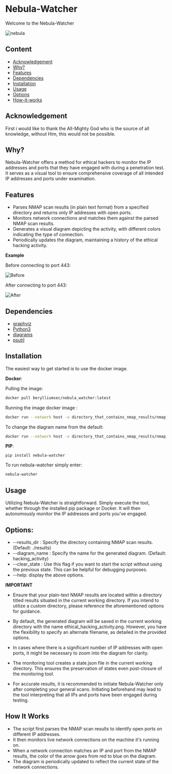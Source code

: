# Nebula-Watcher

Welcome to the Nebula-Watcher 

![nebula](/images/nebula_watcher.png)


## Content
- [Acknowledgement](#Acknowledgement)
- [Why?](#why)
- [Features](#features)
- [Dependencies](#dependencies)
- [Installation](#installation)
- [Usage](#usage)
- [Options](#options)
- [How-it-works](#how-it-works)


## Acknowledgement

First i would like to thank the All-Mighty God who is the source of all knowledge, without Him, this would not be possible.


## Why?

Nebula-Watcher offers a method for ethical hackers to monitor the IP addresses and ports that they have engaged with during a penetration test. It serves as a visual tool to ensure comprehensive coverage of all intended IP addresses and ports under examination.

## Features

- Parses NMAP scan results (in plain text format) from a specified directory and returns only IP addresses with open ports.
- Monitors network connections and matches them against the parsed NMAP scan results.
- Generates a visual diagram depicting the activity, with different colors indicating the type of connection.
- Periodically updates the diagram, maintaining a history of the ethical hacking activity.

**Example**

Before connecting to port 443:

![Before](/images/before_ethical_hacking_activity.png)

After connecting to port 443:

![After](/images/after_ethical_hacking_activity.png)

## Dependencies

- [graphviz](https://graphviz.org/)
- [Python3](https://www.python.org/downloads/)
- [diagrams](https://github.com/mingrammer/diagrams)
- [psutil](https://psutil.readthedocs.io/en/latest/)


## Installation

The easiest way to get started is to use the docker image.


**Docker**:

Pulling the image:

``` bash
docker pull berylliumsec/nebula_watcher:latest
```
Running the image docker image :

```bash
docker run --network host -v directory_that_contains_nmap_results/nmap_plain_text:/app/results -v where/you/want/the/diagram:/app/output  berylliumsec/nebula_watcher:latest
```

To change the diagram name from the default:

```bash
docker run --network host -v directory_that_contains_nmap_results/nmap_plain_text:/app/results -v where/you/want/the/diagram:/app/output  berylliumsec/nebula_watcher:latest python3 nebula_watcher.py --diagram_name /app/your_diagram_name
```


**PIP**:

```
pip install nebula-watcher
```

To run nebula-watcher simply enter:

```bash 
nebula-watcher
``` 

## Usage

Utilizing Nebula-Watcher is straightforward. Simply execute the tool, whether through the installed pip package or Docker. It will then autonomously monitor the IP addresses and ports you've engaged.

## Options:

- --results_dir : Specify the directory containing NMAP scan results. (Default: ./results)
- --diagram_name : Specify the name for the generated diagram. (Default: hacking_activity)
- --clear_state : Use this flag if you want to start the script without using the previous state. This can be helpful for debugging purposes.
- --help: display the above options.

**IMPORTANT**

- Ensure that your plain-text NMAP results are located within a directory titled results situated in the current working directory. If you intend to utilize a custom directory, please reference the aforementioned options for guidance.

- By default, the generated diagram will be saved in the current working directory with the name ethical_hacking_activity.png. However, you have the flexibility to specify an alternate filename, as detailed in the provided options.

- In cases where there is a significant number of IP addresses with open ports, it might be necessary to zoom into the diagram for clarity.

- The monitoring tool creates a state.json file in the current working directory. This ensures the preservation of states even post-closure of the monitoring tool.

- For accurate results, it is recommended to initiate Nebula-Watcher only after completing your general scans. Initiating beforehand may lead to the tool interpreting that all IPs and ports have been engaged during testing.

## How It Works

- The script first parses the NMAP scan results to identify open ports on different IP addresses.
- It then monitors live network connections on the machine it's running on.
- When a network connection matches an IP and port from the NMAP results, the color of the arrow goes from red to blue on the diagram.
- The diagram is periodically updated to reflect the current state of the network connections.
